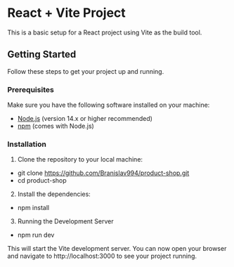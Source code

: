 # React + Vite Project

This is a basic setup for a React project using Vite as the build tool.

## Getting Started

Follow these steps to get your project up and running.

### Prerequisites

Make sure you have the following software installed on your machine:

- [Node.js](https://nodejs.org/) (version 14.x or higher recommended)
- [npm](https://www.npmjs.com/) (comes with Node.js)

### Installation

1. Clone the repository to your local machine:
- git clone https://github.com/Branislav994/product-shop.git
- cd product-shop


2. Install the dependencies:
- npm install

3. Running the Development Server
- npm run dev

This will start the Vite development server. You can now open your browser and navigate to http://localhost:3000 to see your project running.
